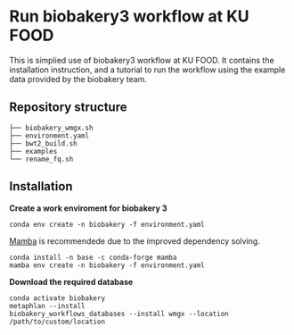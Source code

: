 # Run biobakery3 workflow at KU FOOD
This is simplied use of biobakery3 workflow at KU FOOD.
It contains the installation instruction, and a tutorial to run the workflow using the example data provided by the biobakery team.

## Repository structure

```
├── biobakery_wmgx.sh
├── environment.yaml
├── bwt2_build.sh
├── examples
└── rename_fq.sh
```

## Installation

**Create a work enviroment for biobakery 3**

```
conda env create -n biobakery -f environment.yaml
```

[Mamba](https://github.com/mamba-org/mamba) is recommendede due to the improved dependency solving.
```
conda install -n base -c conda-forge mamba
mamba env create -n biobakery -f environment.yaml
```

**Download the required database**
```
conda activate biobakery
metaphlan --install
biobakery_workflows_databases --install wmgx --location /path/to/custom/location
```